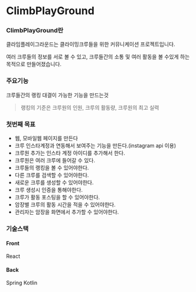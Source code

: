 # ClimbPlayGround

### ClimbPlayGround란

클라임플레이그라운드는 클라이밍크루들을 위한 커뮤니케이션 프로젝트입니다.

여러 크루들의 정보를 서로 볼 수 있고, 크루들간의 소통 및 여러 활동을 볼 수있게 하는 목적으로 만들어졌습니다.

### 주요기능
크루들간의 랭킹 대결이 가능한 기능을 만드는것

> 랭킹의 기준은 크루원의 인원, 크루의 활동량, 크루원의 최고 실력

### 첫번째 목표 
- 웹, 모바일웹 페이지를 만든다
- 크루 인스타계정과 연동해서 보여주는 기능을 만든다.(instagram api 이용)
- 크루원 추가는 인스타 계정 아이디를 추가해서 한다.
- 크루원은 여러 크루에 들어갈 수 있다.
- 크루들의 랭킹을 볼 수 있어야한다.
- 다른 크루를 검색할 수 있어야한다.
- 새로운 크루를 생성할 수 있어야한다.
- 크루 생성시 인증을 통해야한다.
- 크루가 활동 포스팅을 할 수 있어야한다.
- 암장별 크루의 활동 시간을 적을 수 있어야한다.
- 관리자는 암장을 화면에서 추가할 수 있어야한다. 


### 기술스택
#### Front
React
#### Back
Spring Kotlin
